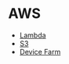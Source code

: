 # AWS

 * [Lambda](./aws.lambda.md)
 * [S3](./aws.upload-to-s3.md)
 * [Device Farm](./aws.device-farm.md)